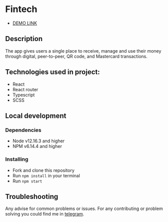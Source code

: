 # Fintech

- [DEMO LINK](https://vonatlus.github.io/fintech/)

## Description

The app gives users a single place to receive, manage and use their money through
digital, peer-to-peer, QR code, and Mastercard transactions.

## Technologies used in project:

* React 
* React router
* Typescript
* SCSS

## Local development

### Dependencies
* Node v12.16.3 and higher
* NPM v6.14.4 and higher

### Installing
* Fork and clone this repository
* Run `npm install` in your terminal
* Run `npm start`

## Troubleshooting

Any advise for common problems or issues.
For any contributing or problem solving you could find me in [telegram](https://t.me/Sultanov_Aleksandre).
